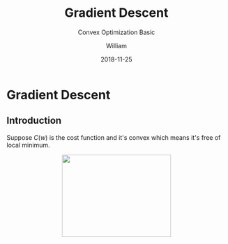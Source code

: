 ﻿---
layout:     post
title:      Gradient Descent
subtitle:   Convex Optimization Basic
date:       2018-11-25
author:     William
header-img: img/post-bg-ios9-web.jpg
catalog: true
tags:
    - Optimization
    - Gradient Descent
---
<script type="text/x-mathjax-config">
  MathJax.Hub.Config({
    tex2jax: { 
      inlineMath: [['$','$'], ['\\(','\\)']],
      processEscapes: true
    }
  });
  </script>
<script type="text/javascript" async
  src="https://cdnjs.cloudflare.com/ajax/libs/mathjax/2.7.5/MathJax.js?config=TeX-MML-AM_CHTML">
</script>
# Gradient Descent
## Introduction

Suppose $C(w)$ is the cost function and it's convex which means it's free of local minimum.
<center><img width="250" height="188" src="images/ConcaveConvexFunction.gif"></center>




